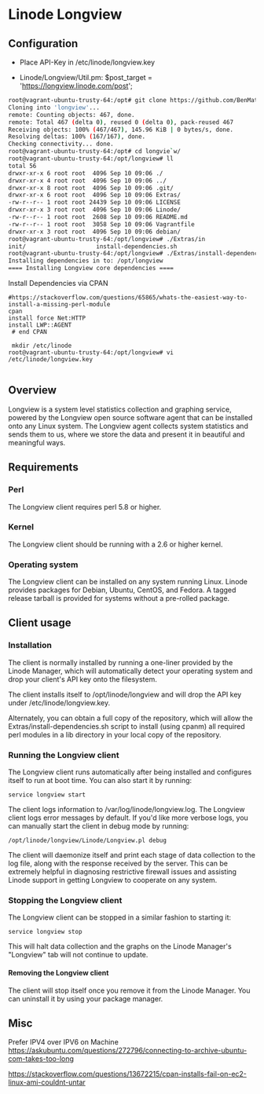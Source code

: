 Linode Longview
===============

## Configuration
* Place API-Key in /etc/linode/longview.key 

* Linode/Longview/Util.pm:  $post_target   = 'https://longview.linode.com/post';



```bash
root@vagrant-ubuntu-trusty-64:/opt# git clone https://github.com/BenMatheja/longview
Cloning into 'longview'...
remote: Counting objects: 467, done.
remote: Total 467 (delta 0), reused 0 (delta 0), pack-reused 467
Receiving objects: 100% (467/467), 145.96 KiB | 0 bytes/s, done.
Resolving deltas: 100% (167/167), done.
Checking connectivity... done.
root@vagrant-ubuntu-trusty-64:/opt# cd longvie`w/
root@vagrant-ubuntu-trusty-64:/opt/longview# ll
total 56
drwxr-xr-x 6 root root  4096 Sep 10 09:06 ./
drwxr-xr-x 4 root root  4096 Sep 10 09:06 ../
drwxr-xr-x 8 root root  4096 Sep 10 09:06 .git/
drwxr-xr-x 6 root root  4096 Sep 10 09:06 Extras/
-rw-r--r-- 1 root root 24439 Sep 10 09:06 LICENSE
drwxr-xr-x 3 root root  4096 Sep 10 09:06 Linode/
-rw-r--r-- 1 root root  2608 Sep 10 09:06 README.md
-rw-r--r-- 1 root root  3058 Sep 10 09:06 Vagrantfile
drwxr-xr-x 3 root root  4096 Sep 10 09:06 debian/
root@vagrant-ubuntu-trusty-64:/opt/longview# ./Extras/in
init/                    install-dependencies.sh
root@vagrant-ubuntu-trusty-64:/opt/longview# ./Extras/install-dependencies.sh
Installing dependencies in to: /opt/longview
==== Installing Longview core dependencies ====
```
Install Dependencies via CPAN

```
#https://stackoverflow.com/questions/65865/whats-the-easiest-way-to-install-a-missing-perl-module
cpan
install force Net:HTTP
install LWP::AGENT
 # end CPAN
 
 mkdir /etc/linode
root@vagrant-ubuntu-trusty-64:/opt/longview# vi /etc/linode/longview.key


```

## Overview
Longview is a system level statistics collection and graphing service, powered by the Longview open source software agent that can be installed onto any Linux system. The Longview agent collects system statistics and sends them to us, where we store the data and present it in beautiful and meaningful ways.

## Requirements

### Perl

The Longview client requires perl 5.8 or higher.

### Kernel

The Longview client should be running with a 2.6 or higher kernel. 

### Operating system

The Longview client can be installed on any system running Linux. Linode provides packages for Debian, Ubuntu, CentOS, and Fedora. A tagged release tarball is provided for systems without a pre-rolled package.

## Client usage

### Installation

The client is normally installed by running a one-liner provided by the Linode Manager, which will automatically detect your operating system and drop your client's API key onto the filesystem.

The client installs itself to /opt/linode/longview and will drop the API key under /etc/linode/longview.key.

Alternately, you can obtain a full copy of the repository, which will allow the Extras/install-dependencies.sh script to install (using cpanm) all required perl modules in a lib directory in your local copy of the repository.

### Running the Longview client

The Longview client runs automatically after being installed and configures itself to run at boot time. You can also start it by running:

    service longview start

The client logs information to /var/log/linode/longview.log. The Longview client logs error messages by default. If you'd like more verbose logs, you can manually start the client in debug mode by running:

    /opt/linode/longview/Linode/Longview.pl debug

The client will daemonize itself and print each stage of data collection to the log file, along with the response received by the server. This can be extremely helpful in diagnosing restrictive firewall issues and assisting Linode support in getting Longview to cooperate on any system.

### Stopping the Longview client

The Longview client can be stopped in a similar fashion to starting it:

    service longview stop

This will halt data collection and the graphs on the Linode Manager's "Longview" tab will not continue to update.

#### Removing the Longview client

The client will stop itself once you remove it from the Linode Manager. You can uninstall it by using your package manager. 

## Misc
Prefer IPV4 over IPV6 on Machine
https://askubuntu.com/questions/272796/connecting-to-archive-ubuntu-com-takes-too-long



https://stackoverflow.com/questions/13672215/cpan-installs-fail-on-ec2-linux-ami-couldnt-untar